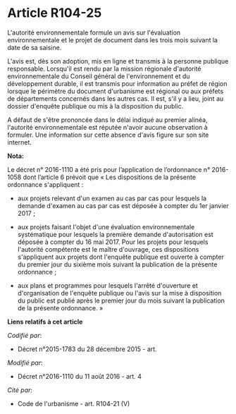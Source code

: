 # Article R104-25

L'autorité environnementale formule un avis sur l'évaluation environnementale et le projet de document dans les trois mois
suivant la date de sa saisine.

L'avis est, dès son adoption, mis en ligne et transmis à la personne publique responsable. Lorsqu'il est rendu par la mission
régionale d'autorité environnementale du Conseil général de l'environnement et du développement durable, il est transmis pour
information au préfet de région lorsque le périmètre du document d'urbanisme est régional ou aux préfets de départements
concernés dans les autres cas. Il est, s'il y a lieu, joint au dossier d'enquête publique ou mis à la disposition du public.

A défaut de s'être prononcée dans le délai indiqué au premier alinéa, l'autorité environnementale est réputée n'avoir aucune
observation à formuler. Une information sur cette absence d'avis figure sur son site internet.

**Nota:**

Le décret n° 2016-1110 a été pris pour l’application de l’ordonnance n° 2016-1058 dont l’article 6 prévoit que « Les
dispositions de la présente ordonnance s'appliquent : 

- aux projets relevant d'un examen au cas par cas pour lesquels la demande d'examen au cas par cas est déposée à compter du
1er janvier 2017 ; 

- aux projets faisant l'objet d'une évaluation environnementale systématique pour lesquels la première demande d'autorisation
est déposée à compter du 16 mai 2017. Pour les projets pour lesquels l'autorité compétente est le maître d'ouvrage, ces
dispositions s'appliquent aux projets dont l'enquête publique est ouverte à compter du premier jour du sixième mois suivant
la publication de la présente ordonnance ; 

- aux plans et programmes pour lesquels l'arrêté d'ouverture et d'organisation de l'enquête publique ou l'avis sur la mise à
disposition du public est publié après le premier jour du mois suivant la publication de la présente ordonnance. »

**Liens relatifs à cet article**

_Codifié par_:

  - Décret n°2015-1783 du 28 décembre 2015 - art.

_Modifié par_:

  - Décret n°2016-1110 du 11 août 2016 - art. 4

_Cité par_:

  - Code de l'urbanisme - art. R104-21 (V)
